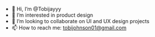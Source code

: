- 👋 Hi, I’m @Tobijayyy
- 👀 I’m interested in product design
- 💞️ I’m looking to collaborate on UI and UX design projects
- 📫 How to reach me: tobijohnson01@gmail.com

<!---
Tobijayyy/Tobijayyy is a ✨ special ✨ repository because its `README.md` (this file) appears on your GitHub profile.
You can click the Preview link to take a look at your changes.
--->

